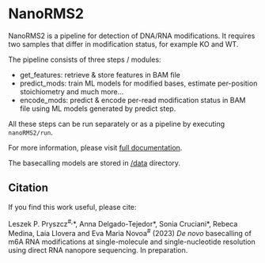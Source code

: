 # NanoRMS2

NanoRMS2 is a pipeline for detection of DNA/RNA modifications.
It requires two samples that differ in modification status, for example KO and WT.

The pipeline consists of three steps / modules:
- get_features: retrieve & store features in BAM file
- predict_mods: train ML models for modified bases, estimate per-position stoichiometry
  and much more...
- encode_mods: predict & encode per-read modification status in BAM file
  using ML models generated by predict step. 

All these steps can be run separately or as a pipeline by executing `nanoRMS2/run`.  

For more information, please visit 
[full documentation](https://public-docs.crg.es/enovoa/public/lpryszcz/src/nanoRMS2/readthedocs).  

The basecalling models are stored in [/data](/data) directory. 

## Citation

If you find this work useful, please cite:  

Leszek P. Pryszcz<sup>#,</sup>\*, Anna Delgado-Tejedor\*, Sonia Cruciani\*, 
Rebeca Medina, Laia Llovera and Eva Maria Novoa<sup>#</sup>
(2023)
*De novo* basecalling of m6A RNA modifications at single-molecule and single-nucleotide resolution using direct RNA nanopore sequencing. In preparation.



